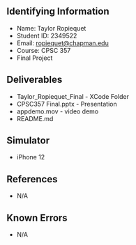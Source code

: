 ## Identifying Information

* Name: Taylor Ropiequet
* Student ID: 2349522
* Email: ropiequet@chapman.edu
* Course: CPSC 357
* Final Project

## Deliverables

* Taylor_Ropiequet_Final - XCode Folder
* CPSC357 Final.pptx - Presentation
* appdemo.mov - video demo
* README.md

## Simulator

* iPhone 12

## References

* N/A

## Known Errors

* N/A
